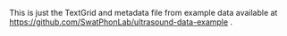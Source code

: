 This is just the TextGrid and metadata file from example data available at https://github.com/SwatPhonLab/ultrasound-data-example .
